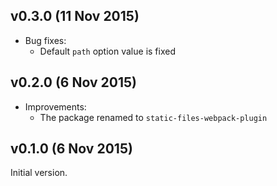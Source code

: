 ## v0.3.0 (11 Nov 2015)

* Bug fixes:
  - Default `path` option value is fixed

## v0.2.0 (6 Nov 2015)

* Improvements:
  - The package renamed to `static-files-webpack-plugin`

## v0.1.0 (6 Nov 2015)

Initial version.
